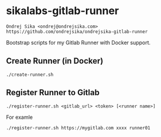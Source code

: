 # sikalabs-gitlab-runner

    Ondrej Sika <ondrej@ondrejsika.com>
    https://github.com/ondrejsika/ondrejsika-gitlab-runner

Bootstrap scripts for my Gitlab Runner with Docker support.

## Create Runner (in Docker)

```
./create-runner.sh
```

## Register Runner to Gitlab

```
./register-runner.sh <gitlab_url> <token> [<runner name>]
```

For examle

```
./register-runner.sh https://mygitlab.com xxxx runner01
```
